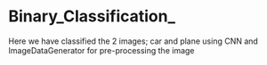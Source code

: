 # Binary_Classification_
Here we have classified the 2 images; car and plane using CNN and ImageDataGenerator for pre-processing the image
